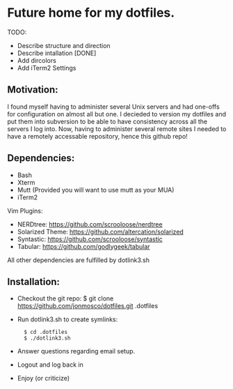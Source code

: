 Future home for my dotfiles.
===============================================================================

TODO:
- Describe structure and direction
- Describe intallation [DONE]
- Add dircolors 
- Add iTerm2 Settings

Motivation:
-------------------------------------------------------------------------------

I found myself having to administer several Unix servers and had one-offs for 
configuration on almost all but one.  I decieded to version my dotfiles and 
put them into subversion to be able to have consistency across all the servers
I log into.  Now, having to administer several remote sites I needed to have a 
remotely accessable repository, hence this github repo!  

Dependencies:
-------------------------------------------------------------------------------
- Bash
- Xterm
- Mutt (Provided you will want to use mutt as your MUA)
- iTerm2

Vim Plugins:
- NERDtree: https://github.com/scrooloose/nerdtree
- Solarized Theme: https://github.com/altercation/solarized
- Syntastic: https://github.com/scrooloose/syntastic
- Tabular: https://github.com/godlygeek/tabular

All other dependencies are fulfilled by dotlink3.sh

Installation:
-------------------------------------------------------------------------------

- Checkout the git repo: $ git clone https://github.com/jonmosco/dotfiles.git .dotfiles
- Run dotlink3.sh to create symlinks: 

        $ cd .dotfiles 
        $ ./dotlink3.sh

- Answer questions regarding email setup.
- Logout and log back in
- Enjoy (or criticize) 
